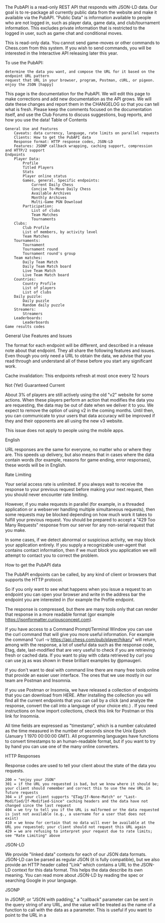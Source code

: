 The PubAPI is a read-only REST API that responds with JSON-LD data. Our goal is to re-package all currently public data from the website and make it available via the PubAPI. "Public Data" is information available to people who are not logged in, such as player data, game data, and club/tournament information. This excludes private information that is restricted to the logged in user, such as game chat and conditional moves.

This is read-only data. You cannot send game-moves or other commands to Chess.com from this system. If you wish to send commands, you will be interested in the Interactive API releasing later this year.

To use the PubAPI:

    determine the data you want, and compose the URL for it based on the endpoint URL pattern
    request that URL in your browser, program, Postman, cURL, or pigeon.
    enjoy the JSON [happy]

This page is the documentation for the PubAPI. We will edit this page to make corrections and add new documentation as the API grows. We will date these changes and report them in the CHANGELOG so that you can tell what is fresh. Please keep the comments focused on the documentation itself, and use the Club Forums to discuss suggestions, bug reports, and how you use the data!
Table of Contents

    General Use and Features
        Caveats: data currency, language, rate limits on parallel requests
        Clients: How to get the PubAPI data
        Response format: HTTP response codes, JSON-LD
        Features: JSONP callback wrapping, caching support, compression and HTTP/2 support
    Endpoints
        Player Data:
            Profile
            Titled Players
            Stats
            Player online status
            Games, general. Specific endpoints:
                Current Daily Chess
                Concise To-Move Daily Chess
                Available Archives
                Monthly Archives
                Multi-Game PGN Download
            Participation:
                List of clubs
                Team Matches
                Tournaments
        Clubs:
            Club Profile
            List of members, by activity level
            Team Matches
        Tournaments:
            Tournament
            Tournament round
            Tournament round's group
        Team matches:
            Daily Team Match
            Daily Team Match board
            Live Team Match
            Live Team Match board
        Countries:
            Country Profile
            List of players
            List of clubs
        Daily puzzle:
            Daily puzzle
            Random daily puzzle
        Streamers:
            Streamers
        Leaderboards:
            Leaderboards
    Game results codes

General Use Features and Issues

The format for each endpoint will be different, and described in a release note about that endpoint. They all share the following features and issues. Even though you only need a URL to obtain the data, we advise that you read through and understand all of these before you start any significant work.

Cache invalidation: This endpoints refresh at most once every 12 hours

Not (Yet) Guaranteed Current

About 3% of players are still actively using the old "v2" website for some actions. When these players perform an action that modifies the data you are requesting, the data may be out of date when we deliver it to you. We expect to remove the option of using v2 in the coming months. Until then, you can communicate to your users that data accuracy will be improved if they and their opponents are all using the new v3 website.

This issue does not apply to people using the mobile apps.

English

URL responses are the same for everyone, no matter who or where they are. This speeds up delivery, but also means that in cases where the data contain words (for example, reasons for game ending, error responses), these words will be in English.

Rate Limiting

Your serial access rate is unlimited. If you always wait to receive the response to your previous request before making your next request, then you should never encounter rate limiting.

However, if you make requests in parallel (for example, in a threaded application or a webserver handling multiple simultaneous requests), then some requests may be blocked depending on how much work it takes to fulfill your previous request. You should be prepared to accept a "429 Too Many Requests" response from our server for any non-serial request that you make.

In some cases, if we detect abnormal or suspicious activity, we may block your application entirely. If you supply a recognizable user-agent that contains contact information, then if we must block you application we will attempt to contact you to correct the problem.

How to get the PubAPI data

The PubAPI endpoints can be called, by any kind of client or browsers that supports the HTTP protocol.

So if you only want to see what happens when you issue a request to an endpoint you can open your browser and write in the address bar the endpoint you are interested in (for example the Profile endpoint.

The response is compressed, but there are many tools only that can render that response in a more readable format (gor example https://jsonformatter.curiousconcept.com).

If you have access to a Command Prompt/Terminal Window you can use the curl command that will give you more useful information.
For example the command "curl -v https://api.chess.com/pub/player/hikaru" will return, among with the response, a lot of useful data such as the response code, Etag, date, last-modified that are very useful to check if you are retrieving fresh or cached data.
If you want to play with cdata retrieved by curl you can use jq as was shown in these brilliant examples by @pmaugeri.

If you don't want to deal with command line there are many free tools online that provide an easier user interface. The ones that we use mostly in our team are Postman and Insomnia.

If you use Postman or Insomnia, we have released a collection of endpoints that you can download from HERE. After installing the collection you will find all the current endpoints that you can call by a click (and analyze the response, convert the call into a language of your choice etc.) . If you need instructions on how import collections, check this link for Postman or this link for Insomnia.

All time fields are expressed as "timestamp", which is a number calculated as the time measured in the number of seconds since the Unix Epoch (January 1 1970 00:00:00 GMT). All programming languages have functions to convert timestamps to an human-readable format, but if you want to try by hand you can use one of the many online converters.

HTTP Responses

Response codes are used to tell your client about the state of the data you requests.

    200 = "enjoy your JSON"
    301 = if the URL you requested is bad, but we know where it should be; your client should remember and correct this to use the new URL in future requests
    304 = if your client supports "ETag/If-None-Match" or "Last-Modified/If-Modified-Since" caching headers and the data have not changed since the last request
    404 = we try to tell you if the URL is malformed or the data requested is just not available (e.g., a username for a user that does not exist)
    410 = we know for certain that no data will ever be available at the URL you requested; your client should not request this URL again
    429 = we are refusing to interpret your request due to rate limits; see "Rate Limiting" above

JSON-LD

We provide "linked data" contexts for each of our JSON data formats. JSON-LD can be parsed as regular JSON (it is fully compatible), but we also provide an HTTP header called "Link" which contains a URL to the JSON-LD context for this data format. This helps the data describe its own meaning. You can read more about JSON-LD by reading the spec or searching Google in your language.

JSONP

In JSONP, or "JSON with padding," a "callback" parameter can be sent in the query string of any URL, and the value will be treated as the name of a function to call with the data as a parameter. This is useful if you want to point to the URL in a <script> tag's src value, instead of calling the URL programmatically in your code. As an example, compare these:

    https://api.chess.com/pub/player/erik
    https://api.chess.com/pub/player/erik?callback=myJavascriptFunction

JSONP function names containing non literal chars or longer than 200 chars will be removed from response.

Caching

Each response has "ETag" and "Last-Modified" headers. If your client supplies the proper header in the request to prove that the data have not changed since your previous request ("If-None-Match" and "If-Modified-Since", respectively), then you will receive a 304 Not Modified response code, telling you that it is safe and correct to use your cached version.

If you make a request more frequently than the "Cache-Control" header's "max-age" value, then our CDN may respond to you directly with cached values. At refresh rates greater than specified in the "max-age" value, the CDN will validate the currency of its response before sending it to you. You may see headers indicating a cache "HIT", "MISS", "EXPIRED", or "REVALIDATED" for this purpose.

Please note: The endpoints refresh at most once every 24 hours, if not noted otherwise.

HTTP Compression & HTTP/2

If the request is made with an "Accept-Encoding: gzip" header, then the response will be gzip compressed for transfer if it is of a size where this saves time (generally, more than 200 bytes). With gzip'd transfers, you can save up to 80% of the download bandwidth for the same data.

HTTP/2 requests will get HTTP/2 responses. For the most part, this means header compression / binary transfer, and multiplexed responses for parallel downloads. However, see above-mentioned rate limits on parallel requests.
Endpoints

Player Profile

Description: Get additional details about a player in a game.
URL pattern: https://api.chess.com/pub/player/{username}
Data format:

{
  "@id": "URL", // the location of this profile (always self-referencing)
  "url": "URL", // the chess.com user's profile page (the username is displayed with the original letter case)
  "username": "string", // the username of this player
  "player_id": 41, // the non-changing Chess.com ID of this player
  "title": "string", // (optional) abbreviation of chess title, if any
  "status": "string", // account status: closed, closed:fair_play_violations, basic, premium, mod, staff
  "name": "string", // (optional) the personal first and last name
  "avatar": "URL", // (optional) URL of a 200x200 image
  "location": "string", // (optional) the city or location
  "country": "URL", // API location of this player's country's profile
  "joined": 1178556600, // timestamp of registration on Chess.com
  "last_online": 1500661803, // timestamp of the most recent login
  "followers": 17 // the number of players tracking this player's activity
  "is_streamer": "boolean", //if the member is a Chess.com streamer
  "twitch_url": "Twitch.tv URL",
  "fide": "integer" // FIDE rating
}

JSON-LD Context: https://api.chess.com/context/Player.jsonld
Example: https://api.chess.com/pub/player/erik

Note: the "player_id" is provided as a convenience to determine when a username has been changed. If you retrieve a Player Profile by the username-based URL linked from a Game or other object, and this new Player Profile has a "player_id" that matches a Profile you previously downloaded, then you can safely assume that this new Profile replaces the old, and all URLs with the previous username will now be found under the new username. This should be an extremely rare occurrence. This "player_id" will never change for a given account, however the future availability of this ID is not guaranteed.

Titled Players

Description: List of titled-player usernames.
URL pattern: https://api.chess.com/pub/titled/{title-abbrev}

Valid title abbreviations are: GM, WGM, IM, WIM, FM, WFM, NM, WNM, CM, WCM.

Data Format:

{
  "players": [
    /* array of usernames for players with this title */
  ]
}

JSON-LD contexts: https://api.chess.com/context/Players.jsonld

Example: https://api.chess.com/pub/titled/GM

Player Stats

Description: Get ratings, win/loss, and other stats about a player's game play, tactics, lessons and Puzzle Rush score.
URL pattern: https://api.chess.com/pub/player/{username}/stats

The response contains many "stats objects," each identified by the ratings-type from the game, composed of the rules code, an underscore, and the time-class code. If a person has not played a particular game type, no stats object will be present for it. Like so:

{
  "chess_daily": {
    /* stats object for games of rules "chess" and "daily" time-class */
  },
  "chess960_daily": {
    /* stats object for games of rules "chess960" and "daily" time-class */
  },
  "chess_blitz": {
    /* stats object for games of rules "chess" and "blitz" time-class */
  },
  "tactics": {
      "highest": {
          "rating": "integer",
          "date": "timestamp"
      },
      "lowest": {
          "rating": "integer",
          "date": "timestamp"
      }
  },
  "lessons":{
      "highest": {
          "rating": "integer",
          "date": "timestamp"
      },
      "lowest": {
          "rating": "integer",
          "date": "timestamp"
      }
  },
  "puzzle_rush": {
      "daily":{ 
          "total_attempts": "integer",
          "score": "integer"
       },
      "best": {
          "total_attempts": "integer",
          "score": "integer"
       }
   }
}

Each stats object will contain only information that has been collected and is not "default". For example, if a player has not won any games in a game type, the "best" stats will not be present; if they have not played in tournaments, then the tournaments stats will not be present. Not all stats are collected for all game types, and the available data may change from time to time as we gather more information. Tactics, Lessons and Puzzle Rush stats may be missing, depending on player activity.

Data Format, each Game-Type:

{
  "last": { // the current stats
    "date": 1509709165, // timestamp of the last rated game finished
    "rating": 1642, // most-recent rating
    "rd": 58 // the Glicko "RD" value used to calculate ratings changes
  },
  "best": { // the best rating achieved by a win
    "date": 1256228875, // timestamp of the best-win game
    "rating": 2065, // highest rating achieved
    "game": "URL" // URL of the best-win game
  },
  "record": { // summary of all games played
    "win": 177,  // number of games won
    "loss": 124, // number of games lost
    "draw": 21,  // number of games drawn
    "time_per_move": 18799, // integer number of seconds per average move
    "timeout_percent": 9.99 // timeout percentage in the last 90 days
  },
  "tournament": { // summary of tournaments participated in
    "count": 20,   // number of tournaments joined
    "withdraw": 1, // number of tournaments withdrawn from
    "points": 39,  // total number of points earned in tournaments
    "highest_finish": 1 // best tournament place
  }
}

JSON-LD contexts: in progress
Example: https://api.chess.com/pub/player/erik/stats

Player online status

Description: Tells if an unser has been online in the last five minutes.
URL pattern: https://api.chess.com/pub/player/{username}/is-online

Data Format:

{
  "online": boolean, //true or false
}

JSON-LD contexts: https://api.chess.com/context/PlayerIsOnline.jsonld

Example: https://api.chess.com/pub/player/erik/is-online

Player Games

There are five endpoints for a player's games: to-move, current, list of available monthly archives, monthly archive, and downloadable-PGN monthly archive. The to-move, current games, and monthly archive lists use this wrapping data format:

{
  "games": [
    /* array of Game objects in ascending game-end-time order */
  ]
}

If no games were played that period (that month, or "now"), this is an empty array.

These game objects share these element definitions:

    pgn: the PGN representation of the game.
    rules: to indicate chess-variant play. Possible values are: "chess", "chess960", "bughouse", "kingofthehill", "threecheck", "crazyhouse"
    time_class: ratings-group speed of the game. Possible values are: "daily", "rapid", "blitz", "bullet".
    time_control: specific time control used in the game, in the PGN standard notation.
    last_activity: in currently-playing (daily) games, this timestamp represents the time of the last action affecting the game. This may be a move, draw offer, or even a deactivation of the chat window. Omitted in archives, where it is synonymous with the end_time.

Current Daily Chess

Description: Array of Daily Chess games that a player is currently playing.
URL pattern: https://api.chess.com/pub/player/{username}/games

Data Format:

{
  "games": [
    {
      "white": "string", // URL of the white player's profile
      "black": "string", // URL of the black player's profile
      "url": "string", // URL of this game
      "fen": "string", // current FEN
      "pgn": "string", // current PGN
      "turn": "black", // player to move
      "move_by": 1501765498, // timestamp of when the next move must be made
                             // this is "0" if the player-to-move is on vacation
      "draw_offer": "black", // (optional) player who has made a draw offer
      "last_activity": 1509810789, // timestamp of the last activity on the game
      "start_time": 1254438881, // timestamp of the game start (Daily Chess only)
      "time_control": "string", // PGN-compliant time control
      "time_class": "string", // time-per-move grouping, used for ratings
      "rules": "string", // game variant information (e.g., "chess960")      
      "tournament": "string", //URL pointing to tournament (if available),  
      "match": "string" //URL pointing to team match (if available)
    }
  ]
}

JSON-LD contexts: https://api.chess.com/context/ChessGames.jsonld, https://api.chess.com/context/ChessGame.jsonld
Example: https://api.chess.com/pub/player/erik/games

To-Move Daily Chess

Description: Array of Daily Chess games where it is the player's turn to act.
URL pattern: https://api.chess.com/pub/player/{username}/games/to-move

Data Format:

{
  "games": [
    {
      "url": "string", // URL of this game
      "move_by": 1254438881, // timestamp of the when the move must be made by
                             // this is "0" if it is not this player's turn
      "draw_offer": true, // (optional) this player has received a draw offer
      "last_activity": 1509810789, // timestamp of the last activity on the game
    }
  ]
}

Note: this list will at times include some games where it is not the player's turn, if a draw offer has been made. In these cases, the move_by value is "0", and the game is sorted to the top to represent possible immediate action before the other player moves. Sorting is normally based on how soon a move must be made by.

JSON-LD contexts: https://api.chess.com/context/ChessGames.jsonld, https://api.chess.com/context/ChessGame.jsonld

Example: https://api.chess.com/pub/player/erik/games/to-move

List of Monthly Archives

Description: Array of monthly archives available for this player.
URL pattern: https://api.chess.com/pub/player/{username}/games/archives

Data Format:

{
  "archives": [
    /* array of URLs for monthly archives in ascending chronological order */
  ]
}

JSON-LD contexts: https://api.chess.com/context/GameArchives.jsonld

Example: https://api.chess.com/pub/player/erik/games/archives

Complete Monthly Archives

Description: Array of Live and Daily Chess games that a player has finished.
URL pattern: https://api.chess.com/pub/player/{username}/games/{YYYY}/{MM}

    "YYYY" is the four digit year of the game-end
    "MM" is the two-digit month

Data Format, each Game:

{
  "white": { // details of the white-piece player:
    "username": "string", // the username
    "rating": 1492, // the player's rating after the game finished
    "result": "string", // see "Game results codes" section
    "@id": "string" // URL of this player's profile
  },
  "black": { // details of the black-piece player:
    "username": "string", // the username
    "rating": 1942, // the player's rating after the game finished
    "result": "string", // see "Game results codes" section
    "@id": "string" // URL of this player's profile
  },
  "accuracies": { // player's accuracies, if they were previously calculated
    "white": float,
    "black": float
  },
  "url": "string", // URL of this game
  "fen": "string", // final FEN
  "pgn": "string", // final PGN
  "start_time": 1254438881, // timestamp of the game start (Daily Chess only)
  "end_time": 1254670734, // timestamp of the game end
  "time_control": "string", // PGN-compliant time control
  "rules": "string", // game variant information (e.g., "chess960")
  "eco": "string", //URL pointing to ECO opening (if available),
  "tournament": "string", //URL pointing to tournament (if available),  
  "match": "string", //URL pointing to team match (if available)  
}

JSON-LD contexts: https://api.chess.com/context/ChessGames.jsonld, https://api.chess.com/context/ChessGame.jsonld

Example: https://api.chess.com/pub/player/erik/games/2009/10

Multi-Game PGN Download

Description: standard multi-game format PGN containing all games for a month.
URL pattern: https://api.chess.com/pub/player/{username}/games/{YYYY}/{MM}/pgn

Data Format: this download follows the PGN standard, and is not JSON-encoded. The response has two special headers worth noting if programmatically hitting this endpoint (browsers handle these automatically):

    Content-Type: application/x-chess-pgn
    This content type indicates the type of parser needed to understand the data
    Content-Disposition: attachment; filename="ChessCom_username_YYYYMM.pgn"
    This disposition indicates that browser should download, not display, the result, and it suggests a filename based on the source archive

Example: https://api.chess.com/pub/player/erik/games/2009/10/pgn

Player's Clubs

Description: List of clubs the player is a member of, with joined date and last activity date.
URL pattern: https://api.chess.com/pub/player/{username}/clubs

Data Format:

{
  "clubs": [
      {  
         "@id": url, // URL of Club endpoint
         "name": string, // Club's name
         "last_activity": timestamp, //timestamp of last activity
         "icon": url, // Club's icon url 
         "url": url, // Club's url
         "joined": timestamp  // Timestamp of when player joined the Club
      }
  ]
}

JSON-LD contexts: https://api.chess.com/context/PlayerClubs.jsonld

Example: https://api.chess.com/pub/player/erik/clubs

Player Matches

Description: List of Team matches the player has attended, is partecipating or is currently registered.
URL pattern: https://api.chess.com/pub/player/{username}/matches

Data Format:

{
    "finished": [
        /** List of matches */
        {
            "name": "Name of match",
            "url": "URL", // URL of match on web site
            "@id": "URL", // URL of PubAPI match endpoint
            "club": "URL", // URL of player's club endpoint
            "results": [
                "played_as_white": "win", //result of game played as white, see "Game results codes" section
                "played_as_black": "win" //result of game played as black, see "Game results codes" section
            ],
            "board": "URL", // URL of PubAPI match board endpoint
        } 
    ],
    "in_progress": [
       /** List of matches */
        {
            "name": "Name of match",
            "url": "URL", // URL of match on web site
            "@id": "URL", // URL of PubAPI match endpoint
            "club": "URL", // URL of player's club endpoint
            "board": "URL", // URL of PubAPI match board endpoint
        } 
    ],
    "registered": [
       /** List of matches */
        {
            "name": "Name of match",
            "url": "URL", // URL of match on web site
            "@id": "URL", // URL of PubAPI match endpoint
            "club": "URL", // URL of player's club endpoint
        } 
    ]
  }
}

JSON-LD contexts: https://api.chess.com/context/PlayerMatches.jsonld

Example: https://api.chess.com/pub/player/erik/matches

Player's Tournaments

Description: List of tournaments the player is registered, is attending or has attended in the past.
URL pattern: https://api.chess.com/pub/player/{username}/tournaments

Data Format:

{
    "finished": [
        {
            "url": "URL", // link to the PubAPI URL of the tournament
            "@id": "URL", // link to the Web URL of the tournament
            "wins": 3, //number of wins
            "losses": 5, //number of losses
            "draws": 0, //number of draws
            "points_awarded": 0, //pints awarded
            "placement": 4, //placement
            "status": "eliminated", //final status of the player in this tourmanent {winner, eliminated, withdrew, removed}
            "total_players": 5 //number of total players
        } /* array of finished tournaments */
    ],
    "in_progress": [
        {
            "url": "URL", // link to the PubAPI URL of the tournament
            "@id": "URL", // link to the Web URL of the tournament
            "status": "eliminated", //final status of the player in this tourmanent {winner, eliminated, withdrew, removed}
        } /* array of in progress tournaments */
    ],
    "registered": [
        {
            "url": "URL", // link to the PubAPI URL of the tournament
            "@id": "URL", // link to the Web URL of the tournament
            "status": "invited" //current status of user {invited, registered}
        } /* array of registered tournaments */
    ]
}

JSON-LD contexts: https://api.chess.com/context/PlayerTournaments.jsonld

Example: https://api.chess.com/pub/player/erik/tournaments

Clubs

All club-based URLs use the club's "URL ID" to specify which club you want data for.
https://api.chess.com/pub/club/{url-ID}

The url-ID is the same as found in the URL for the club's web page on www.chess.com. For example, the url-ID of the Chess.com Developer's Club is chess-com-developer-community

Club Profile

Description: Get additional details about a club.
URL pattern: https://api.chess.com/pub/club/{url-ID}
Data format:

{
  "@id": "URL", // the location of this profile (always self-referencing)
  "name": "string", // the human-readable name of this club
  "club_id": 57796, // the non-changing Chess.com ID of this club
  "icon": "URL", // (optional) URL of a 200x200 image
  "country": "URL", // location of this club's country profile
  "average_daily_rating": 1376, //average daily rating
  "members_count": 54 //total members count
  "created": 1178556600, // timestamp of creation on Chess.com
  "last_activity": 1500661803, // timestamp of the most recent post, match, etc
  "visibility": "public", // whether the club is public or private
  "join_request": "URL", // location to submit a request to join this club
  "admin": [
    /* array of URLs to the player profiles for the admins of this club */
  ],
  "description": "string" // text description of the club
}

JSON-LD Context: https://api.chess.com/context/Club.jsonld
Example: https://api.chess.com/pub/club/chess-com-developer-community

Club Members

Description: List of club members (usernames and joined date timestamp), grouped by club-activity frequency. The club-activity is one of this actions:

    Viewing the club homepage
    Viewing the clubs news index or a specific news article (but not the notification message received that the news was published)
    Viewing the club's forums or a specific forum thread
    Changing their club settings, including modifying their membership; for admins, this includes inviting or authorizing new members
    Viewing the club's tournament, team match, or votechess lists
    Viewing club membership lists or running a related search, or viewing the leaderboards for the club

Please note: playing a club game is not counted as a club-activity.
URL pattern: https://api.chess.com/pub/club/{url-ID}/members


Cache invalidation: This endpoints refresh at most once every 12 hours

Data Format:

{
  "weekly": [
    {
        "username": "string", //username
        "joined": "integer",  //timestamp
    }
  ],
  "monthly": [
    {
        "username": "string", //username
        "joined": "integer",  //timestamp
    }
  ],
  "all_time": [
    {
        "username": "string", //username
        "joined": "integer",  //timestamp
    }
  ]
}

Note: these lists are only updated based on members joining, leaving, or being banned. A member listed as a monthly-active or "all_time" member may not be moved to the weekly-active list for up to 24 hours after posting, reading club news, or participating in club activities.

JSON-LD contexts: https://api.chess.com/context/ClubMembers.jsonld

Example: https://api.chess.com/pub/club/chess-com-developer-community/members

Club Matches

Description: List of daily and club matches, grouped by status (registered, in progress, finished).
URL pattern: https://api.chess.com/pub/club/{ID}/matches

{
    "finished": [
        /** List of matches */
        {
            "name": "match name", //the team match name
            "@id": "URL", // URL pointing to the team match endpoint
            "opponent": "https://api.chess-dev.com/pub/club/testing-teams", // URL pointing to the opponent club endpoint
            "result": "win", // see "Game results codes" section
            "start_time": 1305324926, // timestamp of the match start
            "time_class": "daily"
        }
    ],
    "in_progress": [
        /** List of matches */
        {
            "name": "match name", //the team match name
            "@id": "URL", // URL pointing to the team match endpoint
            "opponent": "https://api.chess-dev.com/pub/club/testing-teams", // URL pointing to the opponent club endpoint
            "start_time": 1305324926, // timestamp of the match start
            "time_class": "daily"
        }
    ],
    "registered": [
        /** List of matches */
        {
            "name": "match name", //the team match name
            "@id": "URL", // URL pointing to the team match endpoint
            "opponent": "https://api.chess-dev.com/pub/club/testing-teams", // URL pointing to the opponent club endpoint
            "time_class": "daily"
        }
    ]
}

JSON-LD contexts: https://api.chess.com/context/ClubMatches.jsonld

Example: https://api.chess.com/pub/club/team-usa-southwest/matches

Tournaments

All tournaments-based URLs use the tournament's "URL ID" to specify which tournament you want data for.
https://api.chess.com/pub/tournament/{url-ID}

The url-ID is the same as found in the URL for the tournament's web page on www.chess.com. For example, the url-ID of the Chess.com Developer's Club is -33rd-chesscom-quick-knockouts-1401-1600

Tournament

Description: Get details about a daily, live and arena tournament.
URL pattern: https://api.chess.com/pub/tournament/{url-ID}
Data format:

{
    "name": "name",
    "url": "URL", //url to Web tournament's URL
    "description": "description", 
    "creator": "username", //username of creator
    "status": "finished", //status of tournament {finished, in_progress, registration}
    "finish_time": 1251846528, //timestamp of finish time, if tournament is finished
    "settings": {
        "type": "round_robin",
        "rules": "string", // game variant information (e.g., "chess960")
        "time_class": "daily",
        "time_control": "1/259200",
        "is_rated": true,
        "is_official": false,
        "is_invite_only": false,
        "initial_group_size": 5,
        "user_advance_count": 1,
        "use_tiebreak": true,
        "allow_vacation": false,
        "winner_places": 1,
        "registered_user_count": 5,
        "games_per_opponent": 2,
        "total_rounds": 1,
        "concurrent_games_per_opponent": 1
    },
    "players": [
        /** List of tournament's rounds URL */
        {
            "username": "username", 
            "status": "eliminated" //status of user
        }
    ],
    "rounds": [
        /** List of tournament's rounds URL */
    ]
}

JSON-LD Context: https://api.chess.com/context/Tournament.jsonld
Example: https://api.chess.com/pub/tournament/-33rd-chesscom-quick-knockouts-1401-1600

Tournament's round

Description: Get details about a tournament's round.
URL pattern: https://api.chess.com/pub/tournament/{url-ID}/{round}
Data format:

{
    "groups": [
        /** List of tournament's round groups */
    ],
    "players": [
        /** List of tournament's round players */
        {
            "username": "username",
            "is_advancing":false // {true, false}, only if this tournament is completed 
        }
    ]
}

JSON-LD Context: https://api.chess.com/context/TournamentRound.jsonld
Example: https://api.chess.com/pub/tournament/-33rd-chesscom-quick-knockouts-1401-1600/1

Tournament's round group

Description: Get details about a tournament's round group.
URL pattern: https://api.chess.com/pub/tournament/{url-ID}/{round}/{group}
Data format:

{
    "fair_play_removals":[ 
      //list of username accounts closed for fair play violation
    ],
    "games": [
      /** List of group's games */
      {
          "white": "string", // URL of the white player's profile
          "black": "string", // URL of the black player's profile
          "url": "string", // URL of this game
          "fen": "string", // current FEN
          "pgn": "string", // current PGN
          "turn": "black", // player to move
          "move_by": 1501765498, // timestamp of when the next move must be made
                                 // this is "0" if the player-to-move is on vacation
          "draw_offer": "black", // (optional) player who has made a draw offer
          "last_activity": 1509810789, // timestamp of the last activity on the game
          "start_time": 1254438881, // timestamp of the game start (Daily Chess only)
          "time_control": "string", // PGN-compliant time control
          "time_class": "string", // time-per-move grouping, used for ratings
          "rules": "string", // game variant information (e.g., "chess960")
          "eco": "string", //URL pointing to ECO opening (if available),
          "tournament": "string", //URL pointing to tournament (if available)  
      }
    ],
    "players": [
      /** List of group's players */
        {
            "username": "username",
            "points": 2, //points earned by player in this group adjuested in case of fair play recalculations)
            "tie_break": 6, //tie-break points by player earned in this group
            "is_advancing": false // {true, false}
        }
    ]
}

JSON-LD Context: https://api.chess.com/context/TournamentRoundGroup.jsonld
Example: https://api.chess.com/pub/tournament/-33rd-chesscom-quick-knockouts-1401-1600/1/1

Daily Team matches

All team matches-based URLs use the match "ID" to specify which match you want data for.
https://api.chess.com/pub/match/{ID}

The ID is the same as found in the URL for the team match web page on www.chess.com. For example, the ID WORLD LEAGUE Round 5: Romania vs USA Southwest is 12803.

Team Match

Description: Get details about a team match and players playing that match. After the match is finished there will be a link to each player's stats endpoint, in order to get up-to-date information about the player.
URL pattern: https://api.chess.com/pub/match/{ID}
Data format of match in its registration phase:

{
    "name": string, 
    "url": "URL", // the URL of the match on the website
    "description": string, // description
    "start_time" : timestamp, //manual or auto time start
    "settings":{  
      "time_class": "daily",
      "time_control": string, // time control
      "initial_setup": ,
      "rules": string, // game variant information (e.g., "chess960")
      "min_team_players": integer, //minimum number of players per team
      "max_team_players": integer, //maximum number of players per team
      "min_required_games": integer, //minimum number of required games
      "min_rating": integer, //minimum rating of players to be admitted in this match
      "max_rating": integer, //maximum rating of players to be admitted in this match
      "autostart": boolean //if the match is set to automatically start
    },
    "status": "registration", 
    "boards": integer, // number of boards
    "teams": {
        "team1": {
            "@id": "URL", // API URL for the club profile
            "url": "URL", // Web URL for the club profile
            "name": "string", // club name
            "score": score, // Team score (adjuested in case of fair play recalculations)
            "players": [
                {
                    "username": "username", 
                    "board": "url", // url of board
                    "rating": 1355, //rating of player
                    "rd": 25.12, //Glicko RD
                    "timeout_percent": 25.12, //timeout percentage in the last 90 days
                    "status": "basic" //status of user
                }
            ]
        },
        "team2": {
            "@id": "URL", // API URL for the club profile
            "url": "URL", // Web URL for the club profile
            "name": "string", // club name
            "score": score, // Team score (adjuested in case of fair play recalculations)
            "players": [
                {
                    "username": "username", 
                    "board": "url", // url of board
                    "rating": 1355, //rating of player
                    "timeout_percent": 25.21, //timeout percentage in the last 90 days
                    "status": "basic" //status of user
                }
            ]
        }
    }   
}


Data format in others phases of match (in progress, finished):

{
    "name": string, 
    "url": "URL", // the URL of the match on the website
    "description": string, // description
    "start_time" : timestamp, //manual or auto time start 
    "settings":{  
      "time_class": "string", // time-per-move grouping, used for ratings
      "time_control": string, // time control
      "rules": string, // game variant information (e.g., "chess960")
      "min_team_players":0, //minimum number of players per team
      "max_team_players":0, //maximum number of players per team
      "min_required_games":0, //minimum number of required games
      "autostart":false
    },
    "status": string, // {finished, in_progress},
    "boards": integer, // number of boards
    "teams": {
        "team1": {
            "@id": "URL", // API URL for the club profile
            "name": "string", // club name
            "score": score, // Team score (adjuested in case of fair play recalculations)
            "players": [
                {
                    "username": "username", 
                    "board": "url", // url of board
                    "stats": "url", //url to player's stats 
                    "played_as_white": "string", //result {win, lose, resign, etc.} of player when played as white (if game's finished)
                    "played_as_black": "string"  //result {win, lose, resign, etc.} of player when played as black (if game's finished)
                }
            ],
            "fair_play_removals":[
              //list of usernames that were closed during match
            ]
        },
        "team2": {
            "@id": "URL", // API URL for the club profile
            "name": "string", // club name
            "score": score, // Team score (adjuested in case of fair play recalculations)
            "players": [
                {
                    "username": "username",
                    "board": "url", // url of board
                    "stats": "url", //url to player's stats 
                    "played_as_white": "string", //result {win, lose, resign, etc.} of player when played as white (if game's finished)
                    "played_as_black": "string"  //result {win, lose, resign, etc.} of player when played as black (if game's finished)
                }
            ],
            "fair_play_removals":[
              //list of usernames that were closed during match
            ]
        }
    }   
}

Please note: we don't keep snapshots of user's statistics changes during matches, so after the registration phase you will able to get up-to-date statistics following the stats link of every player wich will lead to Player's stats endpoint.

JSON-LD Context: https://api.chess.com/context/Match.jsonld
Example: https://api.chess.com/pub/match/12803

Daily Team match board

Description: Get details about a team match board. Only in-progress or finished games will be included, so there may be one or two games in this list.
URL pattern: https://api.chess.com/pub/match/{ID}/{board}
Data format:

{
    "board_scores":{
      "player1": 0.5, // User score (adjuested in case of fair play recalculations)
      "player2": 1.5 // User score (adjuested in case of fair play recalculations)
    },
    "games": [
        {
             "white": { // details of the white-piece player:
               "username": "string", // the username
               "rating": 1492, // the player's rating after the game finished
               "result": "string", // if game's finished, see "Game results codes" section
               "@id": "string", // URL of this player's profile
               "team": "url" // url to club's profile
              },
              "black": { // details of the black-piece player:
                "username": "string", // the username
                "rating": 1942, // the player's rating after the game finished
                
                "result": "string", // if game's finished, see "Game results codes" section
                "@id": "string", // URL of this player's profile
                "team": "url" // url to club's profile
              },
              "accuracies": { // player's accuracies, if they were previously calculated
                "white": float,
                "black": float
              }
              "url": "string", // URL of this game
              "fen": "string", // current FEN
              "pgn": "string", // final PGN, if game's finished
              "start_time": 1254438881, // timestamp of the game start (Daily Chess only)
              "end_time": 1254670734, // timestamp of the game end, if game's finished
              "time_control": "string", // PGN-compliant time control
              "time_class": "string", // time-per-move grouping, used for ratings
              "rules": "string", // game variant information (e.g., "chess960")
              "eco": "string", //URL pointing to ECO opening (if available),
              "match": "string", //URL pointing to team match (if available)  
        }
    ]
}

JSON-LD Context: https://api.chess.com/context/MatchBoard.jsonld
Example: https://api.chess.com/pub/match/12803/1

Live Team matches

All live team matches-based URLs use the match "ID" to specify which match you want data for.
https://api.chess.com/pub/match/{ID}

The ID is the same as found in the URL for the team match web page on www.chess.com. For example, the ID Friendly 5+2 is 5833.

Live Team Match

Description: Get details about a team match and players playing that match. After the match is finished there will be a link to each player's stats endpoint, in order to get up-to-date information about the player.
URL pattern: https://api.chess.com/pub/match/live{ID}
Data format of match whenn scheduled:

{
   "@id":"https://api.chess.com/pub/match/live/5861",
   "name":"Friendly 10|2 Rapid Open: Srbija Tim vs Team USA Live",
   "url":"https://www.chess.com/club/matches/live/5861",
   "start_time":1579988425,
   "status":"scheduled",
   "boards":0,
   "settings":{
      "rules":"chess",
      "time_class":"standard",
      "time_control":600,
      "time_increment":2,
      "min_team_players":1,
      "min_required_games":0,
      "autostart":false
   },
   "teams":{
      "team1":{
         "@id":"https://api.chess.com/pub/club/srbija-tim",
         "name":"Srbija Tim",
         "url":"https://www.chess.com/club/srbija-tim",
         "score":0,
         "players":[

         ],
         "fair_play_removals":[

         ]
      },
      "team2":{
         "@id":"https://api.chess.com/pub/club/team-usa-live",
         "name":"Team USA Live",
         "url":"https://www.chess.com/club/team-usa-live",
         "score":0,
         "players":[

         ],
         "fair_play_removals":[

         ]
      }
   }
}


Data format when match is finished:

{
   "@id":"https://api.chess.com/pub/match/live/5833",
   "name":"Friendly 5+2",
   "url":"https://www.chess.com/club/matches/live/5833",
   "start_time":1579471260,
   "end_time":1579472487,
   "status":"finished",
   "boards":6,
   "settings":{
      "rules":"chess",
      "time_class":"blitz",
      "time_control":300,
      "time_increment":2,
      "min_team_players":2,
      "min_required_games":0,
      "autostart":false
   },
   "teams":{
      "team1":{
         "@id":"https://api.chess.com/pub/club/lynx-club",
         "name":"Lynx Club",
         "url":"https://www.chess.com/club/lynx-club",
         "score":7,
         "result":"win",
         "players":[
            {
               "username":"guilhermekk",
               "stats":"https://api.chess.com/pub/player/guilhermekk/stats",
               "status":"premium",
               "played_as_white":"win",
               "played_as_black":"resigned",
               "board":"https://api.chess.com/pub/match/5833/4"
            },
            {
               "username":"insan3_7",
               "stats":"https://api.chess.com/pub/player/insan3_7/stats",
               "status":"premium",
               "played_as_black":"checkmated",
               "played_as_white":"win",
               "board":"https://api.chess.com/pub/match/5833/1"
            },
            {
               "username":"jydra21",
               "stats":"https://api.chess.com/pub/player/jydra21/stats",
               "status":"basic",
               "played_as_black":"checkmated",
               "played_as_white":"insufficient",
               "board":"https://api.chess.com/pub/match/5833/5"
            },
            {
               "username":"luisen_17",
               "stats":"https://api.chess.com/pub/player/luisen_17/stats",
               "status":"basic",
               "played_as_white":"win",
               "played_as_black":"win",
               "board":"https://api.chess.com/pub/match/5833/2"
            },
            {
               "username":"over_9000_aka_max",
               "stats":"https://api.chess.com/pub/player/over_9000_aka_max/stats",
               "status":"premium",
               "played_as_white":"win",
               "played_as_black":"win",
               "board":"https://api.chess.com/pub/match/5833/6"
            },
            {
               "username":"rahara1988",
               "stats":"https://api.chess.com/pub/player/rahara1988/stats",
               "status":"premium",
               "played_as_black":"checkmated",
               "played_as_white":"agreed",
               "board":"https://api.chess.com/pub/match/5833/3"
            }
         ],
         "fair_play_removals":[

         ]
      },
      "team2":{
         "@id":"https://api.chess.com/pub/club/not-so-pro-chess-league",
         "name":"Not-So PRO Chess League",
         "url":"https://www.chess.com/club/not-so-pro-chess-league",
         "score":5,
         "result":"lose",
         "players":[
            {
               "username":"25elevin",
               "stats":"https://api.chess.com/pub/player/25elevin/stats",
               "status":"premium",
               "played_as_black":"timeout",
               "played_as_white":"timeout",
               "board":"https://api.chess.com/pub/match/5833/2"
            },
            {
               "username":"alexkotow",
               "stats":"https://api.chess.com/pub/player/alexkotow/stats",
               "status":"basic",
               "played_as_black":"resigned",
               "played_as_white":"resigned",
               "board":"https://api.chess.com/pub/match/5833/6"
            },
            {
               "username":"checkmatemark04",
               "stats":"https://api.chess.com/pub/player/checkmatemark04/stats",
               "status":"basic",
               "played_as_white":"win",
               "played_as_black":"agreed",
               "board":"https://api.chess.com/pub/match/5833/3"
            },
            {
               "username":"sougataghosh",
               "stats":"https://api.chess.com/pub/player/sougataghosh/stats",
               "status":"premium",
               "played_as_white":"win",
               "played_as_black":"checkmated",
               "board":"https://api.chess.com/pub/match/5833/1"
            },
            {
               "username":"stompall",
               "stats":"https://api.chess.com/pub/player/stompall/stats",
               "status":"premium",
               "played_as_white":"win",
               "played_as_black":"insufficient",
               "board":"https://api.chess.com/pub/match/5833/5"
            },
            {
               "username":"vicountvonjames",
               "stats":"https://api.chess.com/pub/player/vicountvonjames/stats",
               "status":"basic",
               "played_as_black":"checkmated",
               "played_as_white":"win",
               "board":"https://api.chess.com/pub/match/5833/4"
            }
         ],
         "fair_play_removals":[

         ]
      }
   }
}

Please note: we don't keep snapshots of user's statistics changes during matches, so after the registration phase you will able to get up-to-date statistics following the stats link of every player wich will lead to Player's stats endpoint.

JSON-LD Context: https://api.chess.com/context/Match.jsonld
Example: https://api.chess.com/pub/match/live/5833

Live Team match board

Description: Get details about a team match board. Only in-progress or finished games will be included, so there may be one or two games in this list.
URL pattern: https://api.chess.com/pub/match/live/{ID}/{board}
Data format:

{
   "board_scores":{
      "stompall":1.5, // User score (adjuested in case of fair play recalculations)
      "jydra21":0.5 // User score (adjuested in case of fair play recalculations)
   },
   "games":[
      {
         "url":"https://www.chess.com/live/game/4415534343",
         "pgn":"PGN of the game",
         "time_control":"300+2",
         "end_time":1579471691,
         "rated":true,
         "fen":"r7/p4pN1/1pn4k/8/2bP3R/2P3R1/6PP/6K1 b - -",
         "time_class":"blitz",
         "rules":"chess",
         "white":{
            "rating":1351,
            "result":"win",
            "@id":"https://api.chess.com/pub/player/stompall",
            "username":"stompall"
         },
         "black":{
            "rating":1458,
            "result":"checkmated",
            "@id":"https://api.chess.com/pub/player/jydra21",
            "username":"JYDRA21"
         },
         "eco":"https://www.chess.com/openings/Kings-Gambit-Accepted-Modern-Defense-4.exd5"
      },
      {
         "url":"https://www.chess.com/live/game/4415552847",
         "pgn":"Pgn of the game",
         "time_control":"300+2",
         "end_time":1579472482,
         "rated":true,
         "fen":"8/8/2k2K2/8/8/8/8/8 b - -",
         "time_class":"blitz",
         "rules":"chess",
         "white":{
            "rating":1456,
            "result":"insufficient",
            "@id":"https://api.chess.com/pub/player/jydra21",
            "username":"JYDRA21"
         },
         "black":{
            "rating":1353,
            "result":"insufficient",
            "@id":"https://api.chess.com/pub/player/stompall",
            "username":"stompall"
         },
         "eco":"https://www.chess.com/openings/Scotch-Game-Schmidt-Variation-5.Nxc6-bxc6"
      }
   ]
}

JSON-LD Context: https://api.chess.com/context/MatchBoard.jsonld
Example: https://api.chess.com/pub/match/live/5833/5

Countries

All country-based URLs use the country's 2-character ISO 3166 code (capitalized) to specify which country you want data for.
https://api.chess.com/pub/country/{iso}
https://en.wikipedia.org/wiki/ISO_3166-1_alpha-2

Chess.com supports players and clubs identifying with some regions that are not recognized countries in this ISO list. These countries are identified with codes within the "user-assigned code" ranges. When possible, we tried to use codes that are commonly used in other applications. This is a list of these codes at Chess.com:

    XA : "Canary Islands"
    XB : "Basque Country"
    XC : "Catalonia"
    XE : "England"
    XG : "Galicia"
    XK : "Kosovo"
    XP : "Palestine"
    XS : "Scotland"
    XW : "Wales"
    XX : "International"

The presence or absence of any region on this list does not reflect any political opinion by Chess.com. We're just here to play chess. [happy]

Country Profile

Description: Get additional details about a country.
URL pattern: https://api.chess.com/pub/country/{iso}
Data format:

{
  "@id": "URL", // the location of this profile (always self-referencing)
  "name": "string", // the human-readable name of this country
  "code": "string" // the ISO-3166-1 2-character code
}

JSON-LD Context: https://api.chess.com/context/Country.jsonld
Example: https://api.chess.com/pub/country/IT

Country Players

Description: List of usernames for players who identify themselves as being in this country.
URL pattern: https://api.chess.com/pub/country/{iso}/players

Data Format:

{
  "players": [
    /* array of usernames for recently active players in this country */
  ]
}

Note: complete lists of all players are not available to download. By requesting this list once per day, you will obtain a list of all new registrants and all people who are currently active on Chess.com and identify themselves as being in (or associated with) this country. People who switch their country designation will be included in the next generation of the list.


Cache invalidation: This endpoints refresh at most once every 12 hours

JSON-LD Context: https://api.chess.com/context/CountryPlayers.jsonld
Example: https://api.chess.com/pub/country/IT/players

Country Clubs

Description: List of URLs for clubs identified as being in or associated with this country.
URL pattern: https://api.chess.com/pub/country/{iso}/clubs

Data Format:

{
  "clubs": [
    /* array of profile URLs for clubs in this country */
  ]
}

Note: the "country" of a club means different things to different clubs. In some cases, the clubs solicit membership from people in that country; in others, they attempt to meet for OTB chess and the country is where they do that; sometimes it indicates the language spoken; sometimes it's just the country of the founder and they haven't given it much thought.

JSON-LD Context: https://api.chess.com/context/CountryClubs.jsonld
Example: https://api.chess.com/pub/country/IT/clubs

Daily puzzle

Description: Information about the daily puzzle found in www.chess.com .
URL pattern: https://api.chess.com/pub/puzzle

Data Format:

{
   "title": "title", //the title of the daily puzzle
   "url": "URL", //url to daily puzzle in chess.com
   "publish_time": 1513584000, //the date of the published puzzle
   "fen": "FEN", //the FEN of the published puzzle
   "pgn": "PGN", //the PGN of the published puzzle, and yes, we know that thing you have noticed ;)
   "image":"the link to the image"
}

Note: if you are going to publish the Daily Puzzle somewhere please remember to give credits to Chess.com by means of a clearly visibile text link that points to the url of the puzzle page.

JSON-LD Context: https://api.chess.com/context/DailyPuzzle.jsonld
Example: https://api.chess.com/pub/puzzle

Random daily puzzle

Description: Information about a randomly picked daily puzzle.
URL pattern: https://api.chess.com/pub/puzzle/random

Data Format:

{
   "title": "title", //the title of the daily puzzle
   "url": "URL", //url to daily puzzle in chess.com
   "publish_time": 1513584000, //the date of the published puzzle
   "fen": "FEN", //the FEN of the published puzzle
   "pgn": "PGN", //the PGN of the published puzzle, and yes, we know that thing you have noticed ;)
   "image":"the link to the image"
}

Notes: the puzzle doesn't change every request but has some caching latency (around 15 seconds). If you are going to publish the Daily Puzzle somewhere please remember to give credits to Chess.com by means of a clearly visibile text link that points to the url of the puzzle page.

JSON-LD Context: https://api.chess.com/context/DailyPuzzle.jsonld
Example: https://api.chess.com/pub/puzzle/random

Streamers

Description: Information about Chess.com streamers.
URL pattern: https://api.chess.com/pub/streamers

Data Format:

{
   "streamers":[
      {
         "username": "string",
         "avatar": "URL",
         "twitch_url": "Twitch.tv URL",
         "url":"member url's"
      }
    ]
  }

Notes: the endpoint refreshes every 5 minutes.


Example: https://api.chess.com/pub/streamers

Leaderboards

Description: It displays information about top 50 player for daily and live games, tactics and lessons.
URL pattern: https://api.chess.com/pub/leaderboards

Data Format:

{
   "daily":[
      {
         "player_id": "integer",
         "@id": "URL",
         "url": "URL",
         "username": "string",
         "score": "integer",
         "rank": "integer" /* [1..50] */
      },
      [...]
   ],
   "daily960":[
      {
         "player_id": "integer",
         "@id": "URL",
         "url": "URL",
         "username": "string",
         "score": "integer",
         "rank": "integer" /* [1..50] */
      },
      [...]
   ],
   "live_rapid":[
      {
         "player_id": "integer",
         "@id": "URL",
         "url": "URL",
         "username": "string",
         "score": "integer",
         "rank": "integer" /* [1..50] */
      },
      [...]
   ],
   "live_blitz":[
      {
         "player_id": "integer",
         "@id": "URL",
         "url": "URL",
         "username": "string",
         "score": "integer",
         "rank": "integer" /* [1..50] */
      },
      [...]
   ],
   "live_bullet":[
      {
         "player_id": "integer",
         "@id": "URL",
         "url": "URL",
         "username": "string",
         "score": "integer",
         "rank": "integer" /* [1..50] */
      },
      [...]
   ],
   "live_bughouse":[
      {
         "player_id": "integer",
         "@id": "URL",
         "url": "URL",
         "username": "string",
         "score": "integer",
         "rank": "integer" /* [1..50] */
      },
      [...]
   ],
   "live_blitz960":[
      {
         "player_id": "integer",
         "@id": "URL",
         "url": "URL",
         "username": "string",
         "score": "integer",
         "rank": "integer" /* [1..50] */
      },
      [...]
   ],
   "live_threecheck":[
      {
         "player_id": "integer",
         "@id": "URL",
         "url": "URL",
         "username": "string",
         "score": "integer",
         "rank": "integer" /* [1..50] */
      },
      [...]
   ],
   "live_crazyhouse":[
      {
         "player_id": "integer",
         "@id": "URL",
         "url": "URL",
         "username": "string",
         "score": "integer",
         "rank": "integer" /* [1..50] */
      },
      [...]
   ],
   "live_kingofthehill":[
      {
         "player_id": "integer",
         "@id": "URL",
         "url": "URL",
         "username": "string",
         "score": "integer",
         "rank": "integer" /* [1..50] */
      },
      [...]
   ],
   "lessons":[
      {
         "player_id": "integer",
         "@id": "URL",
         "url": "URL",
         "username": "string",
         "score": "integer",
         "rank": "integer" /* [1..50] */
      },
      [...]
   ],
   "tactics":[
      {
         "player_id": "integer",
         "@id": "URL",
         "url": "URL",
         "username": "string",
         "score": "integer",
         "rank": "integer" /* [1..50] */
      }, 
      [...]
   ]
}

Notes: the endpoint refreshes when one of the leaderboards is updated.


Example: https://api.chess.com/pub/leaderboards